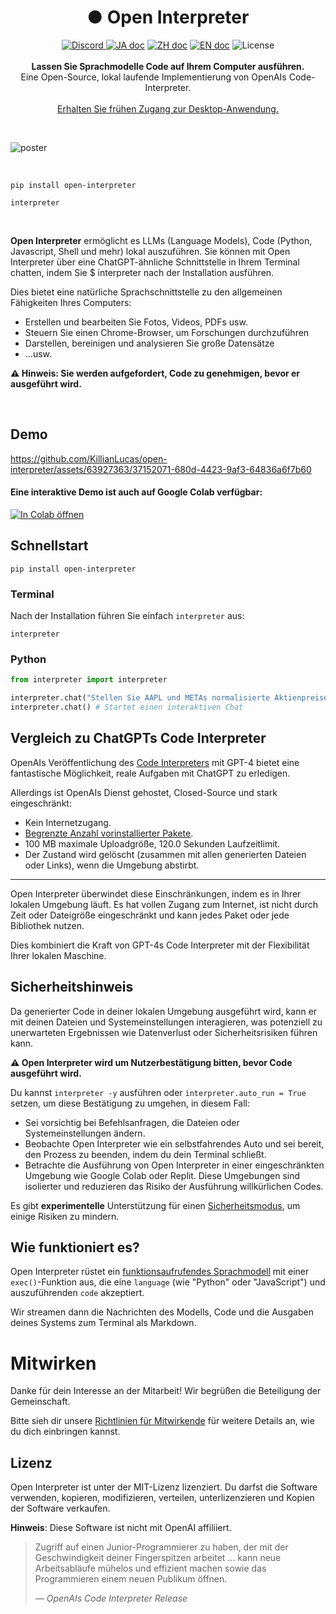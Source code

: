 <h1 align="center">● Open Interpreter</h1>

<p align="center">
    <a href="https://discord.gg/6p3fD6rBVm">
        <img alt="Discord" src="https://img.shields.io/discord/1146610656779440188?logo=discord&style=flat&logoColor=white">
    </a>
    <a href="README_JA.md"><img src="https://img.shields.io/badge/ドキュメント-日本語-white.svg" alt="JA doc"></a>
    <a href="README_ZH.md"><img src="https://img.shields.io/badge/文档-中文版-white.svg" alt="ZH doc"></a>
    <a href="README.md"><img src="https://img.shields.io/badge/english-document-white.svg" alt="EN doc"></a>
    <img src="https://img.shields.io/static/v1?label=license&message=MIT&color=white&style=flat" alt="License">
    <br><br>
    <b>Lassen Sie Sprachmodelle Code auf Ihrem Computer ausführen.</b><br>
    Eine Open-Source, lokal laufende Implementierung von OpenAIs Code-Interpreter.<br>
    <br><a href="https://testdriver.ai">Erhalten Sie frühen Zugang zur Desktop-Anwendung.</a><br>
</p>

<br>

![poster](https://github.com/KillianLucas/open-interpreter/assets/63927363/08f0d493-956b-4d49-982e-67d4b20c4b56)

<br>

```shell
pip install open-interpreter
```

```shell
interpreter
```

<br>

**Open Interpreter** ermöglicht es LLMs (Language Models), Code (Python, Javascript, Shell und mehr) lokal auszuführen. Sie können mit Open Interpreter über eine ChatGPT-ähnliche Schnittstelle in Ihrem Terminal chatten, indem Sie $ interpreter nach der Installation ausführen.

Dies bietet eine natürliche Sprachschnittstelle zu den allgemeinen Fähigkeiten Ihres Computers:

- Erstellen und bearbeiten Sie Fotos, Videos, PDFs usw.
- Steuern Sie einen Chrome-Browser, um Forschungen durchzuführen
- Darstellen, bereinigen und analysieren Sie große Datensätze
- ...usw.

**⚠️ Hinweis: Sie werden aufgefordert, Code zu genehmigen, bevor er ausgeführt wird.**

<br>

## Demo

https://github.com/KillianLucas/open-interpreter/assets/63927363/37152071-680d-4423-9af3-64836a6f7b60

#### Eine interaktive Demo ist auch auf Google Colab verfügbar:

[![In Colab öffnen](https://colab.research.google.com/assets/colab-badge.svg)](https://colab.research.google.com/drive/1WKmRXZgsErej2xUriKzxrEAXdxMSgWbb?usp=sharing)

## Schnellstart

```shell
pip install open-interpreter
```

### Terminal

Nach der Installation führen Sie einfach `interpreter` aus:

```shell
interpreter
```

### Python

```python
from interpreter import interpreter

interpreter.chat("Stellen Sie AAPL und METAs normalisierte Aktienpreise dar") # Führt einen einzelnen Befehl aus
interpreter.chat() # Startet einen interaktiven Chat
```

## Vergleich zu ChatGPTs Code Interpreter

OpenAIs Veröffentlichung des [Code Interpreters](https://openai.com/blog/chatgpt-plugins#code-interpreter) mit GPT-4 bietet eine fantastische Möglichkeit, reale Aufgaben mit ChatGPT zu erledigen.

Allerdings ist OpenAIs Dienst gehostet, Closed-Source und stark eingeschränkt:

- Kein Internetzugang.
- [Begrenzte Anzahl vorinstallierter Pakete](https://wfhbrian.com/mastering-chatgpts-code-interpreter-list-of-python-packages/).
- 100 MB maximale Uploadgröße, 120.0 Sekunden Laufzeitlimit.
- Der Zustand wird gelöscht (zusammen mit allen generierten Dateien oder Links), wenn die Umgebung abstirbt.

---

Open Interpreter überwindet diese Einschränkungen, indem es in Ihrer lokalen Umgebung läuft. Es hat vollen Zugang zum Internet, ist nicht durch Zeit oder Dateigröße eingeschränkt und kann jedes Paket oder jede Bibliothek nutzen.

Dies kombiniert die Kraft von GPT-4s Code Interpreter mit der Flexibilität Ihrer lokalen Maschine.

## Sicherheitshinweis

Da generierter Code in deiner lokalen Umgebung ausgeführt wird, kann er mit deinen Dateien und Systemeinstellungen interagieren, was potenziell zu unerwarteten Ergebnissen wie Datenverlust oder Sicherheitsrisiken führen kann.

**⚠️ Open Interpreter wird um Nutzerbestätigung bitten, bevor Code ausgeführt wird.**

Du kannst `interpreter -y` ausführen oder `interpreter.auto_run = True` setzen, um diese Bestätigung zu umgehen, in diesem Fall:

- Sei vorsichtig bei Befehlsanfragen, die Dateien oder Systemeinstellungen ändern.
- Beobachte Open Interpreter wie ein selbstfahrendes Auto und sei bereit, den Prozess zu beenden, indem du dein Terminal schließt.
- Betrachte die Ausführung von Open Interpreter in einer eingeschränkten Umgebung wie Google Colab oder Replit. Diese Umgebungen sind isolierter und reduzieren das Risiko der Ausführung willkürlichen Codes.

Es gibt **experimentelle** Unterstützung für einen [Sicherheitsmodus](docs/SAFE_MODE.md), um einige Risiken zu mindern.

## Wie funktioniert es?

Open Interpreter rüstet ein [funktionsaufrufendes Sprachmodell](https://platform.openai.com/docs/guides/gpt/function-calling) mit einer `exec()`-Funktion aus, die eine `language` (wie "Python" oder "JavaScript") und auszuführenden `code` akzeptiert.

Wir streamen dann die Nachrichten des Modells, Code und die Ausgaben deines Systems zum Terminal als Markdown.

# Mitwirken

Danke für dein Interesse an der Mitarbeit! Wir begrüßen die Beteiligung der Gemeinschaft.

Bitte sieh dir unsere [Richtlinien für Mitwirkende](docs/CONTRIBUTING.md) für weitere Details an, wie du dich einbringen kannst.

## Lizenz

Open Interpreter ist unter der MIT-Lizenz lizenziert. Du darfst die Software verwenden, kopieren, modifizieren, verteilen, unterlizenzieren und Kopien der Software verkaufen.

**Hinweis**: Diese Software ist nicht mit OpenAI affiliiert.

> Zugriff auf einen Junior-Programmierer zu haben, der mit der Geschwindigkeit deiner Fingerspitzen arbeitet ... kann neue Arbeitsabläufe mühelos und effizient machen sowie das Programmieren einem neuen Publikum öffnen.
>
> — _OpenAIs Code Interpreter Release_

<br>
